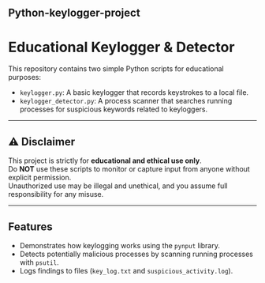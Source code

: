 ## Python-keylogger-project
# Educational Keylogger & Detector

This repository contains two simple Python scripts for educational purposes:

- `keylogger.py`: A basic keylogger that records keystrokes to a local file.
- `keylogger_detector.py`: A process scanner that searches running processes for suspicious keywords related to keyloggers.

---

## ⚠️ Disclaimer

This project is strictly for **educational and ethical use only**.  
Do **NOT** use these scripts to monitor or capture input from anyone without explicit permission.  
Unauthorized use may be illegal and unethical, and you assume full responsibility for any misuse.

---

## Features

- Demonstrates how keylogging works using the `pynput` library.
- Detects potentially malicious processes by scanning running processes with `psutil`.
- Logs findings to files (`key_log.txt` and `suspicious_activity.log`).

